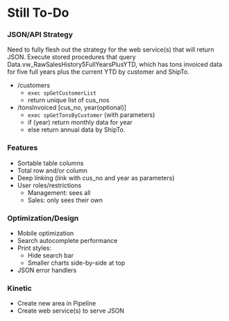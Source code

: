 # Still To-Do

### JSON/API Strategy


Need to fully flesh out the strategy for the web service(s) that will return JSON.  Execute stored procedures that query Data.vw_RawSalesHistory5FullYearsPlusYTD, which has tons invoiced data for five full years plus the current YTD by customer and ShipTo.

* /customers
  * `exec spGetCustomerList`
  * return unique list of cus_nos
* /tonsInvoiced [cus_no, year(optional)]
  * `exec spGetTonsByCustomer` (with parameters)
  * if (year) return monthly data for year
  * else return annual data by ShipTo.


### Features

* Sortable table columns
* Total row and/or column
* Deep linking (link with cus_no and year as parameters)
* User roles/restrictions
  * Management:  sees all
  * Sales: only sees their own


### Optimization/Design

* Mobile optimization
* Search autocomplete performance
* Print styles:
  * Hide search bar
  * Smaller charts side-by-side at top
* JSON error handlers


### Kinetic

* Create new area in Pipeline
* Create web service(s) to serve JSON
